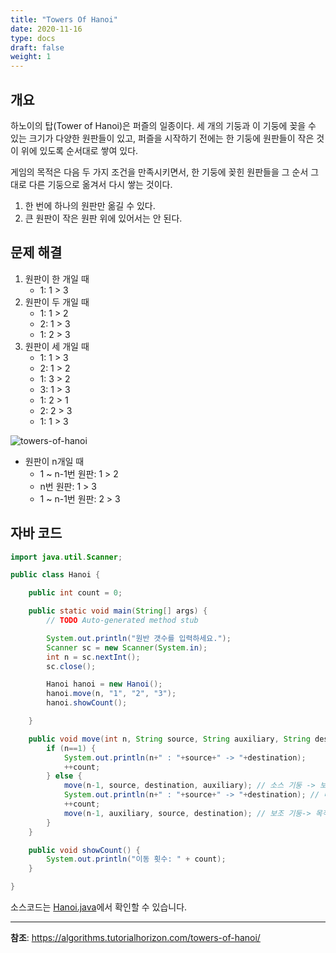```yaml
---
title: "Towers Of Hanoi"
date: 2020-11-16
type: docs
draft: false
weight: 1
---
```



개요
---

하노이의 탑(Tower of Hanoi)은 퍼즐의 일종이다. 세 개의 기둥과 이 기둥에 꽂을 수 있는 크기가 다양한 원판들이 있고, 퍼즐을 시작하기 전에는 한 기둥에 원판들이 작은 것이 위에 있도록 순서대로 쌓여 있다.

게임의 목적은 다음 두 가지 조건을 만족시키면서, 한 기둥에 꽂힌 원판들을 그 순서 그대로 다른 기둥으로 옮겨서 다시 쌓는 것이다.

1.	한 번에 하나의 원판만 옮길 수 있다.
2.	큰 원판이 작은 원판 위에 있어서는 안 된다.

문제 해결
---

1.	원판이 한 개일 때
	-	1: 1 > 3
2.	원판이 두 개일 때
	-	1: 1 > 2
	-	2: 1 > 3
	-	1: 2 > 3
3.	원판이 세 개일 때
	-	1: 1 > 3
	-	2: 1 > 2
	-	1: 3 > 2
	-	3: 1 > 3
	-	1: 2 > 1
	-	2: 2 > 3
	-	1: 1 > 3

![towers-of-hanoi](https://i1.wp.com/algorithms.tutorialhorizon.com/files/2015/02/Tower-Of-Hanoi-1.png?resize=733%2C1024&ssl=1)

-	원판이 n개일 때
	-	1 ~ n-1번 원판: 1 > 2
	-	n번 원판: 1 > 3
	-	1 ~ n-1번 원판: 2 > 3

자바 코드
---

```java
import java.util.Scanner;

public class Hanoi {

    public int count = 0;

    public static void main(String[] args) {
        // TODO Auto-generated method stub

        System.out.println("원반 갯수를 입력하세요.");
        Scanner sc = new Scanner(System.in);
        int n = sc.nextInt();
        sc.close();

        Hanoi hanoi = new Hanoi();
        hanoi.move(n, "1", "2", "3");
        hanoi.showCount();

    }

    public void move(int n, String source, String auxiliary, String destination) {
        if (n==1) {
            System.out.println(n+" : "+source+" -> "+destination);
            ++count;
        } else {
            move(n-1, source, destination, auxiliary); // 소스 기둥 -> 보조 기둥
            System.out.println(n+" : "+source+" -> "+destination); // 마지막 원판 목적지로 이동(전체원판수가 1이 아닐때)
            ++count;
            move(n-1, auxiliary, source, destination); // 보조 기둥-> 목적지 기둥
        }
    }

    public void showCount() {
        System.out.println("이동 횟수: " + count);
    }

}
```

소스코드는 [Hanoi.java](/Algorithm/Hanoi.java)에서 확인할 수 있습니다.


---

<b>참조</b>: https://algorithms.tutorialhorizon.com/towers-of-hanoi/
